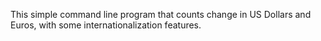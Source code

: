 
This simple command line program that counts change in US Dollars and Euros, with some internationalization features.
